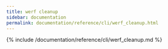```yaml
---
title: werf cleanup
sidebar: documentation
permalink: documentation/reference/cli/werf_cleanup.html
---
```


{% include /documentation/reference/cli/werf_cleanup.md %}
